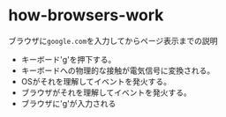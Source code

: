 
# how-browsers-work

ブラウザに`google.com`を入力してからページ表示までの説明

- キーボード'g'を押下する。
- キーボードへの物理的な接触が電気信号に変換される。
- OSがそれを理解してイベントを発火する。
- ブラウザがそれを理解してイベントを発火する。
- ブラウザに'g'が入力される
